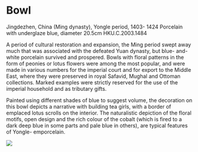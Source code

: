# Bowl  

Jingdezhen, China (Ming dynasty), Yongle period, 1403- 1424 Porcelain with underglaze blue, diameter  $20.5\mathrm{cm}$  HKU.C.2003.1484  

A period of cultural restoration and expansion, the Ming period swept away much that was associated with the defeated Yuan dynasty, but blue- and- white porcelain survived and prospered. Bowls with floral patterns in the form of peonies or lotus flowers were among the most popular, and were made in various numbers for the imperial court and for export to the Middle East, where they were preserved in royal Safavid, Mughal and Ottoman collections. Marked examples were strictly reserved for the use of the imperial household and as tributary gifts.  

Painted using different shades of blue to suggest volume, the decoration on this bowl depicts a narrative with building tea girls, with a border of emplaced lotus scrolls on the interior. The naturalistic depiction of the floral motifs, open design and the rich colour of the cobalt (which is fired to a dark deep blue in some parts and pale blue in others), are typical features of Yongle- emporcelain.

![](https://cdn-mineru.openxlab.org.cn/result/2025-07-27/26ec8c02-599c-4b79-9876-e092d6287e02/bb99a7805993260d79f99d6116b95635111d326857dfd4381f3944fd85d24306.jpg)